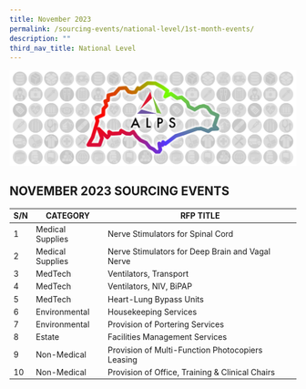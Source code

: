 ```yaml
---
title: November 2023
permalink: /sourcing-events/national-level/1st-month-events/
description: ""
third_nav_title: National Level
---
```

![](/images/alps_sourcing_events_national_1920x640_clear.png)

## NOVEMBER 2023 SOURCING EVENTS

| S/N | CATEGORY | RFP TITLE |
| -------- | -------- | -------- |
| 1 | Medical Supplies | Nerve Stimulators for Spinal Cord |
| 2 | Medical Supplies | Nerve Stimulators for Deep Brain and Vagal Nerve |
| 3 | MedTech | Ventilators, Transport |
| 4 | MedTech | Ventilators, NIV, BiPAP |
| 5 | MedTech | Heart-Lung Bypass Units |
| 6 | Environmental | Housekeeping Services |
| 7 | Environmental | Provision of Portering Services |
| 8 | Estate | Facilities Management Services |
| 9 | Non-Medical | Provision of Multi-Function Photocopiers Leasing |
| 10 | Non-Medical | Provision of Office, Training & Clinical Chairs |